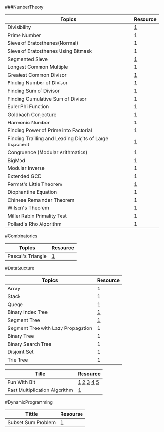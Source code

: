 ###NumberTheory

Topics | Resource
--- | ---
 Divisibility | [1](http://www.geeksforgeeks.org/segmented-sieve/)
 Prime Number | 1
 Sieve of Eratosthenes(Normal) | 1
 Sieve of Eratosthenes Using Bitmask | 1 |2
 Segmented Sieve | [1](http://www.geeksforgeeks.org/segmented-sieve/)
 Longest Common Multiple | 1
 Greatest Common Divisor | [1](https://www.youtube.com/watch?v=fwuj4yzoX1o) 
 Finding Number of Divisor | 1
 Finding Sum of Divisor | 1
 Finding Cumulative Sum of Divisor | 1
 Euler Phi Function | 1
 Goldbach Conjecture | 1
 Harmonic Number | 1
 Finding Power of Prime into Factorial | 1
 Finding Trailling and Leading Digits of Large Exponent | [1](http://www.sosmath.com/CBB/viewtopic.php?t=33137)
 Congruence (Modular Arithmatics) | 1
 BigMod | 1
 Modular Inverse | 1
 Extended GCD | 1
 Fermat's Little Theorem | [1](https://www.youtube.com/watch?v=w0ZQvZLx2KA)
 Diophantine Equation | 1
 Chinese Remainder Theorem | 1
 Wilson's Theorem | 1
 Miller Rabin Primality Test | 1
 Pollard's Rho Algorithm | 1


#Combinatorics

Topics | Resource
--- | ---
 Pascal's Triangle | [1](http://hanoiparis.com/construct.php?page=paysagetxt&idfam=25&idpays=1421)

#DataStucture

Topics | Resource
--- | ---
 Array | 1
 Stack | 1
 Queqe | 1
 Binary Index Tree | [1](https://stackoverflow.com/questions/15439233/bitusing-a-binary-indexed-tree)
 Segment Tree | [1](http://algosaur.us/segment-tree/)
 Segment Tree with Lazy Propagation | 1
 Binary Tree | 1
 Binary Search Tree | 1
 Disjoint Set | 1
 Trie Tree | 1

Title | Resource
---|---
 Fun With Bit | [1](https://graphics.stanford.edu/~seander/bithacks.html) [2](http://realtimecollisiondetection.net/blog/?p=78) [3](https://stackoverflow.com/questions/47981/how-do-you-set-clear-and-toggle-a-single-bit-in-c-c) [4](http://bits.stephan-brumme.com/) [5](https://prmgevryday.quora.com/Using-bitwise-operations-on-strings-characters)
 Fast Multiplication Algorithm | [1](https://en.wikipedia.org/wiki/Karatsuba_algorithm)

#DynamicProgramming

Tittle | Resourse
---|---
 Subset Sum Problem | [1](https://www.youtube.com/watch?v=s6FhG--P7z0)

